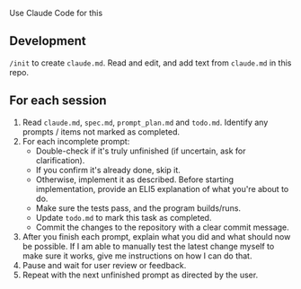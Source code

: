 Use Claude Code for this

## Development

`/init` to create `claude.md`. Read and edit, and add text from `claude.md` in this repo. 

## For each session

1. Read `claude.md`, `spec.md`, `prompt_plan.md` and `todo.md`. Identify any prompts / items not marked as completed.
2. For each incomplete prompt:
    - Double-check if it's truly unfinished (if uncertain, ask for clarification).
    - If you confirm it's already done, skip it.
    - Otherwise, implement it as described. Before starting implementation, provide an ELI5 explanation of what you're about to do.
    - Make sure the tests pass, and the program builds/runs.
    - Update `todo.md` to mark this task as completed.
    - Commit the changes to the repository with a clear commit message.
3. After you finish each prompt, explain what you did and what should now be possible. If I am able to manually test the latest change myself to make sure it works, give me instructions on how I can do that.
4. Pause and wait for user review or feedback.
5. Repeat with the next unfinished prompt as directed by the user.